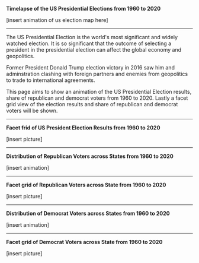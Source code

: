 **Timelapse of the US Presidential Elections from 1960 to 2020**


[insert animation of us election map here]


---

The US Presidential Election is the world's most significant and widely watched election. It is so significant that the outcome of selecting a president in the presidential election can affect the global economy and geopolitics. 

Former President Donald Trump election victory in 2016 saw him and adminstration clashing with foreign partners and enemies from geopolitics to trade to international agreements.

This page aims to show an animation of the US Presidential Election results, share of republican and democrat voters from 1960 to 2020. Lastly a facet grid view of the election results and share of republican and democrat voters will be shown.  

----

**Facet frid of US President Election Results from 1960 to 2020**

[insert picture]

---

**Distribution of Republican Voters across States from 1960 to 2020**

[insert animation]

----

**Facet grid of Republican Voters across State from 1960 to 2020**

[insert picture]

----

**Distribution of Democrat Voters across States from 1960 to 2020**

[insert animation]

----

**Facet grid of Democrat Voters across State from 1960 to 2020**

[insert picture]





